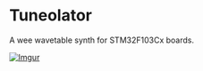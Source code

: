 # Tuneolator

A wee wavetable synth for STM32F103Cx boards.

[![Imgur](https://i.imgur.com/Zxr6q0im.png)](https://i.imgur.com/Zxr6q0i.png)

